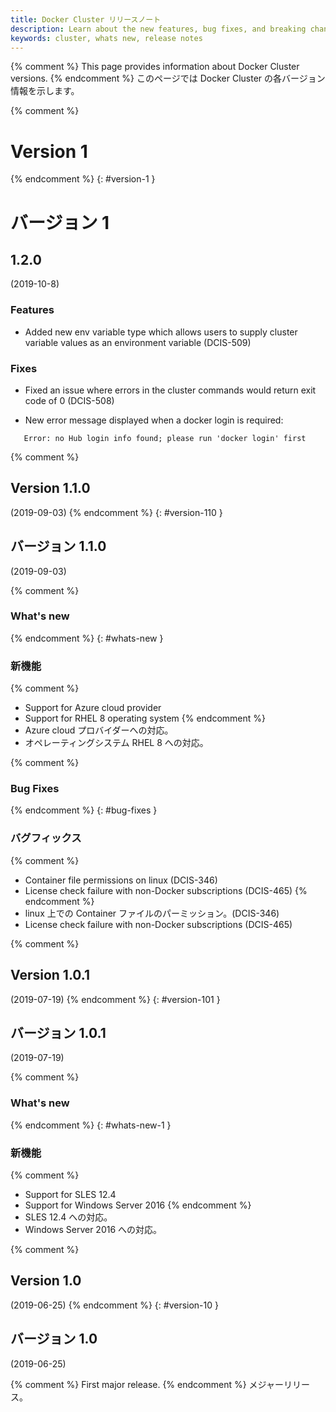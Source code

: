 ```yaml
---
title: Docker Cluster リリースノート
description: Learn about the new features, bug fixes, and breaking changes for Docker Cluster.
keywords: cluster, whats new, release notes
---
```


{% comment %}
This page provides information about Docker Cluster versions. 
{% endcomment %}
このページでは Docker Cluster の各バージョン情報を示します。

{% comment %}
# Version 1
{% endcomment %}
{: #version-1 }
# バージョン 1


## 1.2.0
(2019-10-8)

### Features

- Added new env variable type which allows users to supply cluster variable values as an environment variable (DCIS-509)

### Fixes

- Fixed an issue where errors in the cluster commands would return exit code of 0 (DCIS-508)

- New error message displayed when a docker login is required: 
```Checking for licenses on Docker Hub
   Error: no Hub login info found; please run 'docker login' first
```

{% comment %}
## Version 1.1.0 
(2019-09-03)
{% endcomment %}
{: #version-110 }
## バージョン 1.1.0 
(2019-09-03)

{% comment %}
### What's new
{% endcomment %}
{: #whats-new }
### 新機能

{% comment %}
* Support for Azure cloud provider
* Support for RHEL 8 operating system
{% endcomment %}
* Azure cloud プロバイダーへの対応。
* オペレーティングシステム RHEL 8 への対応。

{% comment %}
### Bug Fixes
{% endcomment %}
{: #bug-fixes }
### バグフィックス

{% comment %}
* Container file permissions on linux (DCIS-346)
* License check failure with non-Docker subscriptions (DCIS-465)
{% endcomment %}
* linux 上での Container ファイルのパーミッション。(DCIS-346)
* License check failure with non-Docker subscriptions (DCIS-465)

{% comment %}
## Version 1.0.1 
(2019-07-19)
{% endcomment %}
{: #version-101 }
## バージョン 1.0.1 
(2019-07-19)

{% comment %}
### What's new
{% endcomment %}
{: #whats-new-1 }
### 新機能

{% comment %}
* Support for SLES 12.4
* Support for Windows Server 2016
{% endcomment %}
* SLES 12.4 への対応。
* Windows Server 2016 への対応。

{% comment %}
## Version 1.0 
(2019-06-25)
{% endcomment %}
{: #version-10 }
## バージョン 1.0 
(2019-06-25)

{% comment %}
First major release.
{% endcomment %}
メジャーリリース。











